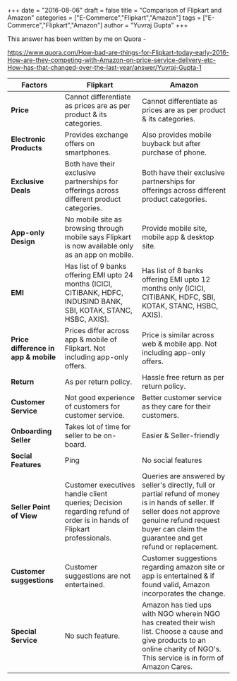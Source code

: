 +++
date = "2016-08-06"
draft = false
title = "Comparison of Flipkart and Amazon"
categories = ["E-Commerce","Flipkart","Amazon"]
tags = ["E-Commerce","Flipkart","Amazon"]
author = "Yuvraj Gupta"
+++

This answer has been written by me on Quora - 

https://www.quora.com/How-bad-are-things-for-Flipkart-today-early-2016-How-are-they-competing-with-Amazon-on-price-service-delivery-etc-How-has-that-changed-over-the-last-year/answer/Yuvraj-Gupta-1


| **Factors** | **Flipkart** | **Amazon** |
| --- | --- | --- |
| **Price** | Cannot differentiate as prices are as per product &amp; its categories. | Cannot differentiate as prices are as per product &amp; its categories. |
| **Electronic Products** | Provides exchange offers on smartphones. | Also provides mobile buyback but after purchase of phone. |
| **Exclusive Deals** | Both have their exclusive partnerships for offerings across different product categories. | Both have their exclusive partnerships for offerings across different product categories. |
| **App-only Design** | No mobile site as browsing through mobile says Flipkart is now available only as an app on mobile. | Provide mobile site, mobile app &amp; desktop site. |
| **EMI** | Has list of 9 banks offering EMI upto 24 months (ICICI, CITIBANK, HDFC, INDUSIND BANK, SBI, KOTAK, STANC, HSBC, AXIS). | Has list of 8 banks offering EMI upto 12 months only (ICICI, CITIBANK, HDFC, SBI, KOTAK, STANC, HSBC, AXIS). |
| **Price difference in app &amp; mobile** | Prices differ across app &amp; mobile of Flipkart. Not including app-only offers. | Price is similar across web &amp; mobile app. Not including app-only offers. |
| **Return** | As per return policy. | Hassle free return as per return policy. |
| **Customer Service** | Not good experience of customers for customer service. | Better customer service as they care for their customers. |
| **Onboarding Seller** | Takes lot of time for seller to be on-board. | Easier &amp; Seller-friendly |
| **Social Features** | Ping | No social features |
| **Seller Point of View** | Customer executives handle client queries; Decision regarding refund of order is in hands of Flipkart professionals. | Queries are answered by seller&#39;s directly, full or partial refund of money is in hands of seller. If seller does not approve genuine refund request buyer can claim the guarantee and get refund or replacement. |
| **Customer suggestions** | Customer suggestions are not entertained. | Customer suggestions regarding amazon site or app is entertained &amp; if found valid, Amazon incorporates the change. |
| **Special Service** | No such feature. | Amazon has tied ups with NGO wherein NGO has created their wish list. Choose a cause and give products to an online charity of NGO&#39;s. This service is in form of Amazon Cares. |


